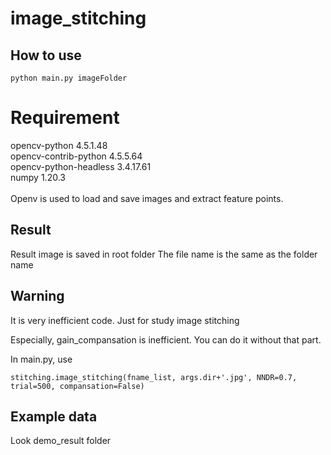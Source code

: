 # image_stitching

## How to use

```
python main.py imageFolder
```

# Requirement

opencv-python                      4.5.1.48 </br>
opencv-contrib-python              4.5.5.64 </br>
opencv-python-headless             3.4.17.61 </br>
numpy                              1.20.3 </br>
 </br>
Openv is used to load and save images and extract feature points.

## Result

Result image is saved in root folder
The file name is the same as the folder name

## Warning

It is very inefficient code. 
Just for study image stitching

Especially, gain_compansation is inefficient.
You can do it without that part.

In main.py, use 

```
stitching.image_stitching(fname_list, args.dir+'.jpg', NNDR=0.7, trial=500, compansation=False)
```

## Example data

Look demo_result folder
